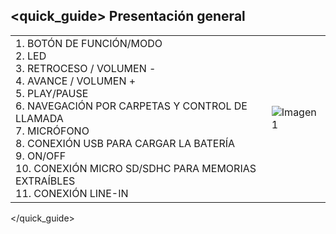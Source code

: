 ## <quick_guide> Presentación general

|  |  |
|:-------|:-------|
|1.	BOTÓN DE FUNCIÓN/MODO <br> 2. LED <br> 3. RETROCESO / VOLUMEN - <br> 4. AVANCE / VOLUMEN + <br> 5. PLAY/PAUSE <br> 6. NAVEGACIÓN POR CARPETAS Y CONTROL DE LLAMADA <br> 7. MICRÓFONO <br> 8. CONEXIÓN USB PARA CARGAR LA BATERÍA <br> 9. ON/OFF <br> 10. CONEXIÓN MICRO SD/SDHC PARA MEMORIAS EXTRAÍBLES <br> 11. CONEXIÓN LINE-IN|![Imagen1](http://static.energysistem.com/images/manuals/39793/536cfc9fbc623.jpg)|
</quick_guide>
